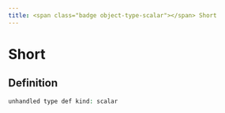 ```yaml
---
title: <span class="badge object-type-scalar"></span> Short
---
```

# <span class="badge object-type-scalar"></span> Short

## Definition

```php
unhandled type def kind: scalar
```
